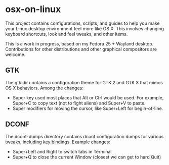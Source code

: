 osx-on-linux
============

This project contains configurations, scripts, and guides to help you make your
Linux desktop environment feel more like OS X. This involves changing keyboard
shortcuts, look and feel tweaks, and other items.

This is a work in progress, based on my Fedora 25 + Wayland desktop.
Contributions for other distributions and other graphical compositors are
welcome.

GTK
---

The gtk dir contains a configuration theme for GTK 2 and GTK 3 that mimcs
OS X behaviors. Among the changes:

* Super key used most places that Alt or Ctrl would be used. For example,
  Super+C to copy text (not to fight aliens) and Super+V to paste.
* Super modifiers for moving the cursor, like Super+Left for begin-of-line.

DCONF
-----

The dconf-dumps directory contains dconf configuration dumps for various
tweaks, including key bindings. Example changes:

* Super+Left and Right to switch tabs in Terminal
* Super+Q to close the current Window (closest we can get to hard Quit)
